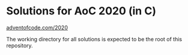 # Solutions for AoC 2020 (in C)

[adventofcode.com/2020](https://adventofcode.com/2020)

The working directory for all solutions is expected to be the root of this repository.
